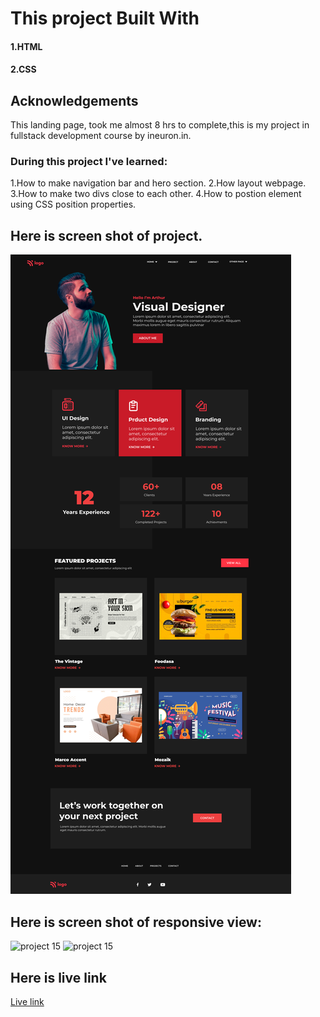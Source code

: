 # This project Built With
#### 1.HTML
#### 2.CSS

## Acknowledgements
This landing page, took me almost 8 hrs to complete,this is my project in fullstack development course by ineuron.in.

### During this project I've learned:

1.How to make navigation bar and hero section.
2.How layout webpage.
3.How to make two divs close to each other.
4.How to postion element using CSS position properties.

## Here is screen shot of project.

![project 15](15%20Product%20landingpage.png)

## Here is screen shot of responsive view:
![project 15](mb-view.png)
![project 15](tab-view.png)


## Here is live link
[Live link](https://rohini-project15.netlify.app/)